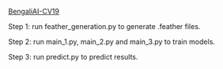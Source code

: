 [BengaliAI-CV19](https://www.kaggle.com/c/bengaliai-cv19)

Step 1: run feather_generation.py to generate .feather files.

Step 2: run main_1.py, main_2.py and main_3.py to train models.

Step 3: run predict.py to predict results.